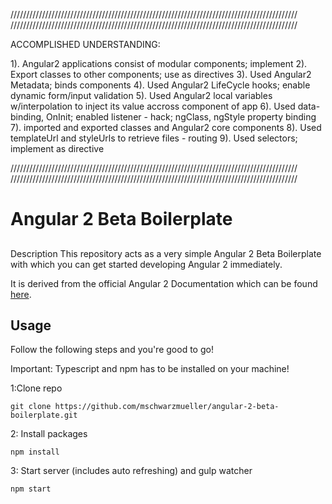 ///////////////////////////////////////////////////////////////////////////////////////////
///////////////////////////////////////////////////////////////////////////////////////////

ACCOMPLISHED UNDERSTANDING:

1). Angular2 applications consist of modular components; implement
2). Export classes to other components; use as directives
3). Used Angular2 Metadata; binds components
4). Used Angular2 LifeCycle hooks; enable dynamic form/input validation
5). Used Angular2 local variables w/interpolation to inject its value accross component of app
6). Used data-binding, OnInit; enabled listener - hack; ngClass, ngStyle property binding
7). imported and exported classes and Angular2 core components
8). Used templateUrl and styleUrls to retrieve files - routing
9). Used selectors; implement as directive


///////////////////////////////////////////////////////////////////////////////////////////
///////////////////////////////////////////////////////////////////////////////////////////


# Angular 2 Beta Boilerplate

## 
Description
This repository acts as a very simple Angular 2 Beta Boilerplate with which you can get started developing Angular 2 immediately.

It is derived from the official Angular 2 Documentation which can be found [here](https://angular.io/docs/ts/latest/quickstart.html).


## Usage
Follow the following steps and you're good to go! 

Important: Typescript and npm has to be installed on your machine!



1:Clone repo
```
git clone https://github.com/mschwarzmueller/angular-2-beta-boilerplate.git
```


2: Install packages
```
npm install
```


3: Start server (includes auto refreshing) and gulp watcher
```
npm start
```
